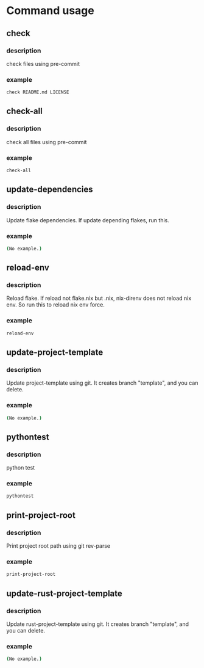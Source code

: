 <!-- markdownlint-disable -->
# Command usage

## check

### description

check files using pre-commit

### example

```bash
check README.md LICENSE
```

## check-all

### description

check all files using pre-commit

### example

```bash
check-all
```

## update-dependencies

### description

Update flake dependencies.
        If update depending flakes, run this.

### example

```bash
(No example.)
```

## reload-env

### description

Reload flake.
        If reload not flake.nix but .nix, nix-direnv does not reload nix env.
        So run this to reload nix env force.

### example

```bash
reload-env
```

## update-project-template

### description

Update project-template using git.
        It creates branch "template", and you can delete.

### example

```bash
(No example.)
```

## pythontest

### description

python test

### example

```bash
pythontest
```

## print-project-root

### description

Print project root path using git rev-parse

### example

```bash
print-project-root
```

## update-rust-project-template

### description

Update rust-project-template using git.
        It creates branch "template", and you can delete.

### example

```bash
(No example.)
```


